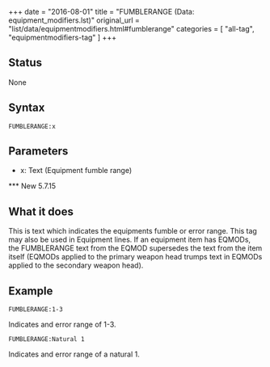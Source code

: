 +++
date = "2016-08-01"
title = "FUMBLERANGE (Data: equipment_modifiers.lst)"
original_url = "list/data/equipmentmodifiers.html#fumblerange"
categories = [ "all-tag", "equipmentmodifiers-tag" ]
+++

## Status

None

## Syntax

`FUMBLERANGE:x`

## Parameters

-   x: Text (Equipment fumble range)



<span id="fumblerange"></span> \*\*\* New 5.7.15

What it does
------------

This is text which indicates the equipments fumble or error range. This
tag may also be used in Equipment lines. If an equipment item has
EQMODs, the FUMBLERANGE text from the EQMOD supersedes the text from the
item itself (EQMODs applied to the primary weapon head trumps text in
EQMODs applied to the secondary weapon head).

Example
-------

`FUMBLERANGE:1-3`

Indicates and error range of 1-3.

`FUMBLERANGE:Natural 1`

Indicates and error range of a natural 1.

